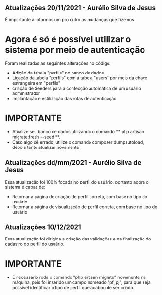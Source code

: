 ## Atualizações 20/11/2021 - Aurélio Silva de Jesus

É importante anotarmos um pro outro as mudanças que fizemos

# Agora é só é possível utilizar o sistema por meio de autenticação

Foram realizadas as seguintes alterações no código:

- Adição da tabela "perfils" no banco de dados
- Ligação da tabela "perfils" com a tabela "users" por meio da chave estrangeira em "perfils"
- criação de Seeders para a confecção automática de um usuário administrador
- Implantação e estilização das rotas de autenticação

# IMPORTANTE

- Atualize seu banco de dados utilizando o comando ** php artisan migrate:fresh --seed **.
- Caso algo dê errado, utilize o comando composer dumpautoload, depois tente atualizar novamente


## Atualizações dd/mm/2021 - Aurélio Silva de Jesus

Essa atualização foi 100% focada no perfil do usuário, portanto agora o sistema é capaz de:

- Retornar a página de criação de perfil correta, com base no tipo do usuário
- Retornar a página de visualização de perfil correta, com base no tipo do usuário


## Atualizações 10/12/2021

Essa atualização foi dirigida a criação das validações e na finalização do cadastro do perfil do usuário.

# IMPORTANTE

- É necessário roda o comando "php artisan migrate" novamente na máquina, pois foi inserido um campo nomeado "pf_pj",
para que seja possível identificar o tipo de perfil que acabou de ser criado. 

